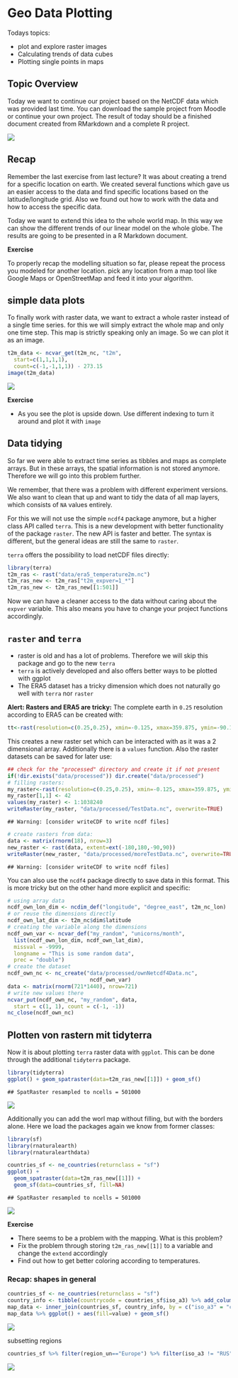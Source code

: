
# Geo Data Plotting

Todays topics:

- plot and explore raster images
- Calculating trends of data cubes
- Plotting single points in maps

## Topic Overview

Today we want to continue our project based on the NetCDF data which was
provided last time. You can download the sample project from Moodle or
continue your own project. The result of today should be a finished
document created from RMarkdown and a complete R project.

![](data-science-communicate.png)

## Recap

Remember the last exercise from last lecture? It was about creating a
trend for a specific location on earth. We created several functions
which gave us an easier access to the data and find specific locations
based on the latitude/longitude grid. Also we found out how to work with
the data and how to access the specific data.

Today we want to extend this idea to the whole world map. In this way we
can show the different trends of our linear model on the whole globe.
The results are going to be presented in a R Markdown document.

**Exercise**

To properly recap the modelling situation so far, please repeat the
process you modeled for another location. pick any location from a map
tool like Google Maps or OpenStreetMap and feed it into your algorithm.

## simple data plots

To finally work with raster data, we want to extract a whole raster
instead of a single time series. for this we will simply extract the
whole map and only one time step. This map is strictly speaking only an
image. So we can plot it as an image.

``` r
t2m_data <- ncvar_get(t2m_nc, "t2m",
  start=c(1,1,1,1),
  count=c(-1,-1,1,1)) - 273.15
image(t2m_data)
```

![](08_files/figure-gfm/unnamed-chunk-2-1.png)<!-- -->

**Exercise**

- As you see the plot is upside down. Use different indexing to turn it
  around and plot it with `image`

## Data tidying

So far we were able to extract time series as tibbles and maps as
complete arrays. But in these arrays, the spatial information is not
stored anymore. Therefore we will go into this problem further.

We remember, that there was a problem with different experiment
versions. We also want to clean that up and want to tidy the data of all
map layers, which consists of `NA` values entirely.

For this we will not use the simple `ncdf4` package anymore, but a
higher class API called `terra`. This is a new development with better
functionality of the package `raster`. The new API is faster and better.
The syntax is different, but the general ideas are still the same to
`raster`.

`terra` offers the possibility to load netCDF files directly:

``` r
library(terra)
t2m_ras <- rast("data/era5_temperature2m.nc")
t2m_ras_new <- t2m_ras["t2m_expver=1_*"]
t2m_ras_new <- t2m_ras_new[[1:501]]
```

Now we can have a cleaner access to the data without caring about the
`expver` variable. This also means you have to change your project
functions accordingly.

## `raster` and `terra`

- raster is old and has a lot of problems. Therefore we will skip this
  package and go to the new `terra`
- `terra` is actively developed and also offers better ways to be
  plotted with ggplot
- The ERA5 dataset has a tricky dimension which does not naturally go
  well with `terra` nor `raster`

**Alert: Rasters and ERA5 are tricky:** The complete earth in `0.25`
resolution according to ERA5 can be created with:

``` r
tt<-rast(resolution=c(0.25,0.25), xmin=-0.125, xmax=359.875, ymin=-90.125, ymax=90.125)
```

This creates a new raster set which can be interacted with as it was a 2
dimensional array. Additionally there is a `values` function. Also the
raster datasets can be saved for later use:

``` r
## check for the "processed" directory and create it if not present
if(!dir.exists("data/processed")) dir.create("data/processed")
# filling rasters:
my_raster<-rast(resolution=c(0.25,0.25), xmin=-0.125, xmax=359.875, ymin=-90.125, ymax=90.125)
my_raster[1,1] <- 42
values(my_raster) <- 1:1038240
writeRaster(my_raster, "data/processed/TestData.nc", overwrite=TRUE)
```

    ## Warning: [consider writeCDF to write ncdf files]

``` r
# create rasters from data:
data <- matrix(rnorm(18), nrow=3)
new_raster <- rast(data, extent=ext(-180,180,-90,90))
writeRaster(new_raster, "data/processed/moreTestData.nc", overwrite=TRUE)
```

    ## Warning: [consider writeCDF to write ncdf files]

You can also use the `ncdf4` package directly to save data in this
format. This is more tricky but on the other hand more explicit and
specific:

``` r
# using array data
ncdf_own_lon_dim <- ncdim_def("longitude", "degree_east", t2m_nc_lon)
# or reuse the dimensions directly
ncdf_own_lat_dim <- t2m_nc$dim$latitude
# creating the variable along the dimensions
ncdf_own_var <- ncvar_def("my_random", "unicorns/month",
  list(ncdf_own_lon_dim, ncdf_own_lat_dim),
  missval = -9999,
  longname = "This is some random data",
  prec = "double")
# create the dataset
ncdf_own_nc <- nc_create("data/processed/ownNetcdf4Data.nc",
                          ncdf_own_var)
data <- matrix(rnorm(721*1440), nrow=721)
# write new values there
ncvar_put(ncdf_own_nc, "my_random", data,
  start = c(1, 1), count = c(-1, -1))
nc_close(ncdf_own_nc)
```

## Plotten von rastern mit tidyterra

Now it is about plotting `terra` raster data with `ggplot`. This can be
done through the additional `tidyterra` package.

``` r
library(tidyterra)
ggplot() + geom_spatraster(data=t2m_ras_new[[1]]) + geom_sf()
```

    ## SpatRaster resampled to ncells = 501000

![](08_files/figure-gfm/unnamed-chunk-7-1.png)<!-- -->

Additionally you can add the worl map without filling, but with the
borders alone. Here we load the packages again we know from former
classes:

``` r
library(sf)
library(rnaturalearth)
library(rnaturalearthdata)

countries_sf <- ne_countries(returnclass = "sf")
ggplot() +
  geom_spatraster(data=t2m_ras_new[[1]]) +
  geom_sf(data=countries_sf, fill=NA)
```

    ## SpatRaster resampled to ncells = 501000

![](08_files/figure-gfm/unnamed-chunk-8-1.png)<!-- -->

**Exercise**

- There seems to be a problem with the mapping. What is this problem?
- Fix the problem through storing `t2m_ras_new[[1]]` to a variable and
  change the `extend` accordingly
- Find out how to get better coloring according to temperatures.

### Recap: shapes in general

``` r
countries_sf <- ne_countries(returnclass = "sf")
country_info <- tibble(countrycode = countries_sf$iso_a3) %>% add_column(value=rnorm(177))
map_data <- inner_join(countries_sf, country_info, by = c("iso_a3" = "countrycode"))
map_data %>% ggplot() + aes(fill=value) + geom_sf()
```

![](08_files/figure-gfm/unnamed-chunk-9-1.png)<!-- -->

subsetting regions

``` r
countries_sf %>% filter(region_un=="Europe") %>% filter(iso_a3 != "RUS") %>% ggplot() + geom_sf()
```

![](08_files/figure-gfm/unnamed-chunk-10-1.png)<!-- -->
